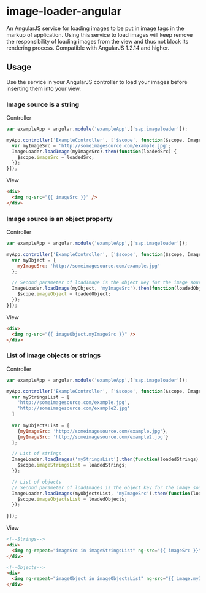 # image-loader-angular

An AngularJS service for loading images to be put in image tags in the markup of application. Using this service to load images will keep remove the responsibility of loading images from the view and thus not block its rendering process. Compatible with AngularJS 1.2.14 and higher.

## Usage

Use the service in your AngularJS controller to load your images before inserting them into your view.

### Image source is a string
Controller
```javascript
var exampleApp = angular.module('exampleApp',['sap.imageloader']);

myApp.controller('ExampleController', ['$scope', function($scope, ImageLoader) {
  var myImageSrc = 'http://someimagesource.com/example.jpg';
  ImageLoader.loadImage(myImageSrc).then(function(loadedSrc) {
    $scope.imageSrc = loadedSrc;
  });
}]);
```
View
```html
<div>
  <img ng-src="{{ imageSrc }}" />
</div>
```

### Image source is an object property
Controller
```javascript
var exampleApp = angular.module('exampleApp',['sap.imageloader']);

myApp.controller('ExampleController', ['$scope', function($scope, ImageLoader) {
  var myObject = {
    myImageSrc: 'http://someimagesource.com/example.jpg'
  };

  // Second parameter of loadImage is the object key for the image source, default is "src".
  ImageLoader.loadImage(myObject, 'myImageSrc').then(function(loadedObject) {
    $scope.imageObject = loadedObject;
  });
}]);
```
View
```html
<div>
  <img ng-src="{{ imageObject.myImageSrc }}" />
</div>
```

### List of image objects or strings
Controller
```javascript
var exampleApp = angular.module('exampleApp',['sap.imageloader']);

myApp.controller('ExampleController', ['$scope', function($scope, ImageLoader) {
  var myStringsList = [
    'http://someimagesource.com/example.jpg',
    'http://someimagesource.com/example2.jpg'
  ]
  
  var myObjectsList = [
    {myImageSrc: 'http://someimagesource.com/example.jpg'},
    {myImageSrc: 'http://someimagesource.com/example2.jpg'}
  ];

  // List of strings
  ImageLoader.loadImages('myStringsList').then(function(loadedStrings) {
    $scope.imageStringsList = loadedStrings;
  });

  // List of objects
  // Second parameter of loadImages is the object key for the image source, default is "src".
  ImageLoader.loadImages(myObjectsList, 'myImageSrc').then(function(loadedObjects) {
    $scope.imageObjectsList = loadedObjects;
  });
  
}]);
```

View
```html
<!--Strings-->
<div>
  <img ng-repeat="imageSrc in imageStringsList" ng-src="{{ imageSrc }}" />
</div>

<!--Objects-->
<div>
  <img ng-repeat="imageObject in imageObjectsList" ng-src="{{ image.myImageSrc }}" />
</div>
```
